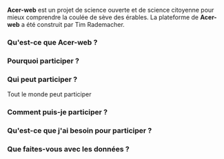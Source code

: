 **Acer-web** est un projet de science ouverte et de science citoyenne pour mieux comprendre la coulée de sève des érables. La plateforme de **Acer-web** a été construit par Tim Rademacher. 

### Qu'est-ce que Acer-web ?

### Pourquoi participer ?

### Qui peut participer ?

Tout le monde peut participer

### Comment puis-je participer ?

### Qu'est-ce que j'ai besoin pour participer ?

### Que faites-vous avec les données ?